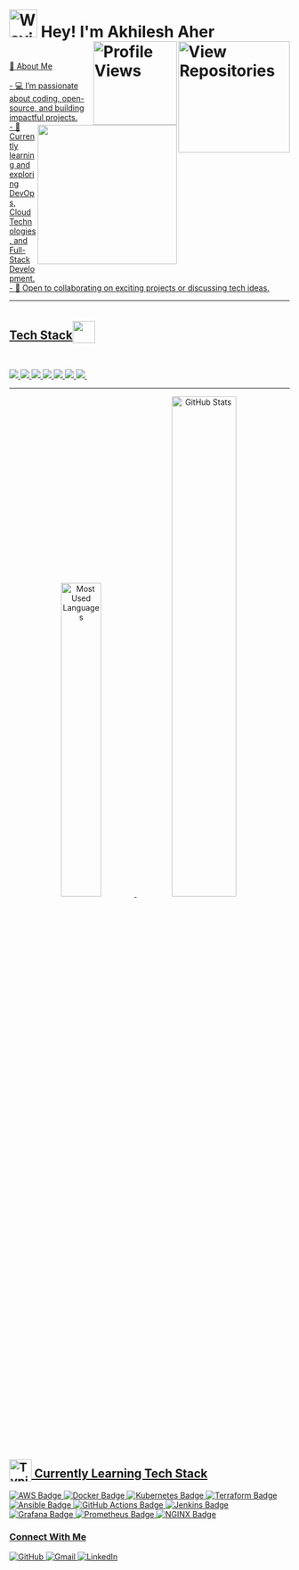 

<h1>
<img src="https://media.giphy.com/media/WUlplcMpOCEmTGBtBW/giphy.gif"  width="50" alt="Waving Hand GIF"> 
    Hey! I'm Akhilesh Aher

<a href="https://github.com/AkhileshAher?tab=repositories" target="_blank">
 <img align="right" src="https://img.shields.io/badge/View%20Repositories-FFD700?style=for-the-badge&logo=github&logoColor=white" alt="View Repositories" width="200" />
<img align="right" src="https://komarev.com/ghpvc/?username=AkhileshAher&color=red&style=for-the-badge" alt="Profile Views" width="150" />


       
</h1>
<img align='right' src="https://media.giphy.com/media/M9gbBd9nbDrOTu1Mqx/giphy.gif" height="250" width="250">




<p>
<br>👋 About Me</br>
<br>- 💻 I’m passionate about coding, open-source, and building impactful projects.
<br>- 🌱 Currently learning and exploring DevOps, Cloud Technologies, and Full-Stack Development.
<br>- 🤝 Open to collaborating on exciting projects or discussing tech ideas.</br>

---
</p>

<h2>Tech Stack<img id="typing-man"
        src="https://emojipedia-us.s3.amazonaws.com/source/skype/289/man-technologist_1f468-200d-1f4bb.png" width="40px"
        style="position: relative;top: 7px;" alt=""></h2>
        <br>
<p>
    <img src="https://img.shields.io/badge/C-00599C?style=for-the-badge&logo=C&logoColor=white" />
    <img src="https://img.shields.io/badge/C%2B%2B-00599C?style=for-the-badge&logo=C%2B%2B&logoColor=white" />
    <img src="https://img.shields.io/badge/Python-3776AB?style=for-the-badge&logo=python&logoColor=white" />
    <img src="https://img.shields.io/badge/HTML-FF4500?style=for-the-badge&logo=html5&logoColor=white" />
    <img src="https://img.shields.io/badge/CSS-0081CB?&style=for-the-badge&logo=css3&logoColor=white" />
    <img src="https://img.shields.io/badge/JavaScript-F7DF1E?style=for-the-badge&logo=javascript&logoColor=black"/>
    <img src="https://img.shields.io/badge/Bootstrap-563D7C?style=for-the-badge&logo=bootstrap&logoColor=white"/>
    <img src="https://img.shields.io/badge/MySql-07405E?style=for-the-badge&logo=mysql&logoColor=white%22" alt="">

<!-- <img src="https://img.shields.io/badge/Bulma-00C7B7?style=for-the-badge&logo=bulma&logoColor=white"/> -->
<!-- <img src="https://img.shields.io/badge/Django-092E20?style=for-the-badge&logo=django&logoColor=white"/> -->
<!-- <br> -->
<!-- <img src="https://img.shields.io/badge/Flask-000000?style=for-the-badge&logo=flask&logoColor=white"/> -->
<!-- <img src="https://img.shields.io/badge/postgres-0B96B2?style=for-the-badge&logo=postgresql&logoColor=white"/> -->
<!-- <img src="https://img.shields.io/badge/SQLite-07405E?style=for-the-badge&logo=sqlite&logoColor=white"/> -->

  </p>


 <hr style="height:1px;">
<p align="center">
    <img src="https://github-readme-stats.vercel.app/api/top-langs/?username=AkhileshAher&layout=compact&theme=white&hide_border=false&border_radius=10" alt="Most Used Languages" width="38%" />
  <img src="https://github-readme-stats.vercel.app/api?username=AkhileshAher&show_icons=true&theme=white&hide_border=false&border_radius=10" alt="GitHub Stats" width="48%" />
</p>


<h2>
    <img id="typing-man" 
        src="https://emojipedia-us.s3.amazonaws.com/source/skype/289/man-technologist_1f468-200d-1f4bb.png" 
        width="40px" 
        style="position: relative; top: 7px;" 
        alt="Typing Man Emoji"> 
    Currently Learning Tech Stack
</h2>

<p>
    <img src="https://img.shields.io/badge/AWS-232F3E?style=for-the-badge&logo=amazon-aws&logoColor=white" alt="AWS Badge" />
    <img src="https://img.shields.io/badge/Docker-2496ED?style=for-the-badge&logo=docker&logoColor=white" alt="Docker Badge" />
    <img src="https://img.shields.io/badge/Kubernetes-326CE5?style=for-the-badge&logo=kubernetes&logoColor=white" alt="Kubernetes Badge" />
    <img src="https://img.shields.io/badge/Terraform-623CE4?style=for-the-badge&logo=terraform&logoColor=white" alt="Terraform Badge" />
    <img src="https://img.shields.io/badge/Ansible-EE0000?style=for-the-badge&logo=ansible&logoColor=white" alt="Ansible Badge" />
    <img src="https://img.shields.io/badge/GitHub%20Actions-2088FF?style=for-the-badge&logo=github-actions&logoColor=white" alt="GitHub Actions Badge" />
    <img src="https://img.shields.io/badge/Jenkins-D24939?style=for-the-badge&logo=jenkins&logoColor=white" alt="Jenkins Badge" />
    <img src="https://img.shields.io/badge/Grafana-F46800?style=for-the-badge&logo=grafana&logoColor=white" alt="Grafana Badge" />
    <img src="https://img.shields.io/badge/Prometheus-E6522C?style=for-the-badge&logo=prometheus&logoColor=white" alt="Prometheus Badge" />
    <img src="https://img.shields.io/badge/NGINX-009639?style=for-the-badge&logo=nginx&logoColor=white" alt="NGINX Badge" />
</p>

<h3>Connect With Me</h3>
<p>
    <a href="https://github.com/AkhileshAher" target="_blank">
        <img alt="GitHub" src="https://img.shields.io/badge/GitHub-%2312100E.svg?&style=for-the-badge&logo=github&logoColor=white" />
    </a>
    <a href="mailto:aherakhilesh88@gmail.com" target="_blank">
        <img alt="Gmail" src="https://img.shields.io/badge/Gmail-D14836?style=for-the-badge&logo=gmail&logoColor=white" />
    </a>
    <a href="https://www.linkedin.com/in/akhilesh-aher" target="_blank">
        <img alt="LinkedIn" src="https://img.shields.io/badge/LinkedIn-%230077B5.svg?&style=for-the-badge&logo=linkedin&logoColor=white" />
    </a>
</p>

